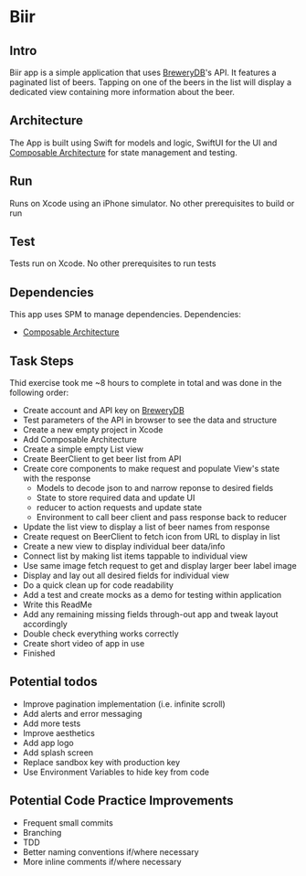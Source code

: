 # Biir
## Intro
Biir app is a simple application that uses [BreweryDB](https://www.brewerydb.com/)'s API. It features a paginated list of beers. Tapping on one of the beers in the list will display a dedicated view containing more information about the beer.

## Architecture
The App is built using Swift for models and logic, SwiftUI for the UI and [Composable Architecture](https://github.com/pointfreeco/swift-composable-architecture) for state management and testing.

## Run
Runs on Xcode using an iPhone simulator. No other prerequisites to build or run

## Test
Tests run on Xcode. No other prerequisites to run tests

## Dependencies
This app uses SPM to manage dependencies.
Dependencies:
- [Composable Architecture](https://github.com/pointfreeco/swift-composable-architecture)

## Task Steps
Thid exercise took me ~8 hours to complete in total and was done in the following order:
- Create account and API key on [BreweryDB](https://www.brewerydb.com/)
- Test parameters of the API in browser to see the data and structure
- Create a new empty project in Xcode
- Add Composable Architecture
- Create a simple empty List view
- Create BeerClient to get beer list from API
- Create core components to make request and populate View's state with the response
  - Models to decode json to and narrow reponse to desired fields
  - State to store required data and update UI
  - reducer to action requests and update state
  - Environment to call beer client and pass response back to reducer
- Update the list view to display a list of beer names from response
- Create request on BeerClient to fetch icon from URL to display in list
- Create a new view to display individual beer data/info
- Connect list by making list items tappable to individual view
- Use same image fetch request to get and display larger beer label image
- Display and lay out all desired fields for individual view
- Do a quick clean up for code readability
- Add a test and create mocks as a demo for testing within application
- Write this ReadMe
- Add any remaining missing fields through-out app and tweak layout accordingly
- Double check everything works correctly
- Create short video of app in use
- Finished
 
## Potential todos
- Improve pagination implementation (i.e. infinite scroll)
- Add alerts and error messaging
- Add more tests
- Improve aesthetics
- Add app logo
- Add splash screen
- Replace sandbox key with production key
- Use Environment Variables to hide key from code

## Potential Code Practice Improvements
- Frequent small commits
- Branching
- TDD
- Better naming conventions if/where necessary
- More inline comments if/where necessary
